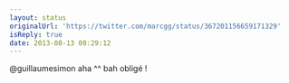 ```yaml
---
layout: status
originalUrl: 'https://twitter.com/marcgg/status/367201156659171329'
isReply: true
date: 2013-08-13 08:29:12
---
```


@guillaumesimon aha ^^ bah obligé !
